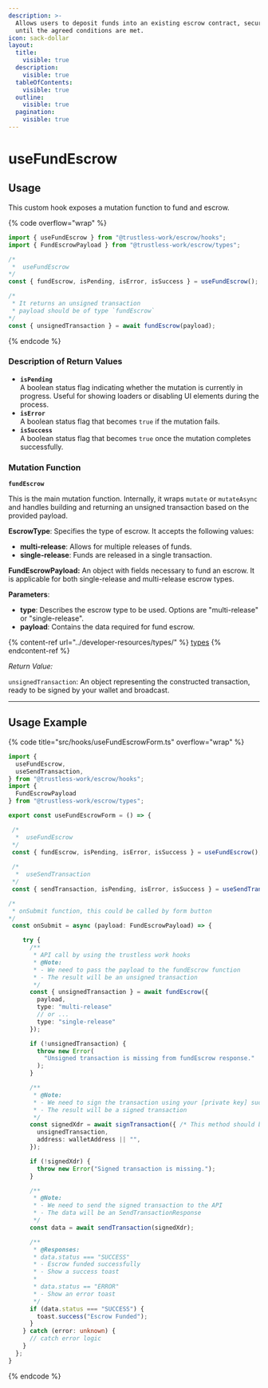 ```yaml
---
description: >-
  Allows users to deposit funds into an existing escrow contract, securing them
  until the agreed conditions are met.
icon: sack-dollar
layout:
  title:
    visible: true
  description:
    visible: true
  tableOfContents:
    visible: true
  outline:
    visible: true
  pagination:
    visible: true
---
```


# useFundEscrow

## Usage

This custom hook exposes a mutation function to fund and escrow.

{% code overflow="wrap" %}
```typescript
import { useFundEscrow } from "@trustless-work/escrow/hooks";
import { FundEscrowPayload } from "@trustless-work/escrow/types";

/*
 *  useFundEscrow
*/
const { fundEscrow, isPending, isError, isSuccess } = useFundEscrow();

/* 
 * It returns an unsigned transaction
 * payload should be of type `fundEscrow`
*/
const { unsignedTransaction } = await fundEscrow(payload);

```
{% endcode %}

### Description of Return Values

* **`isPending`**\
  A boolean status flag indicating whether the mutation is currently in progress. Useful for showing loaders or disabling UI elements during the process.
* **`isError`**\
  A boolean status flag that becomes `true` if the mutation fails.
* **`isSuccess`**\
  A boolean status flag that becomes `true` once the mutation completes successfully.

### Mutation Function

**`fundEscrow`**

This is the main mutation function. Internally, it wraps `mutate` or `mutateAsync` and handles building and returning an unsigned transaction based on the provided payload.

**EscrowType**: Specifies the type of escrow. It accepts the following values:

* **multi-release**: Allows for multiple releases of funds.
* **single-release**: Funds are released in a single transaction.

**FundEscrowPayload:** An object with fields necessary to fund an escrow. It is applicable for both single-release and multi-release escrow types.

**Parameters**:

* **type**: Describes the escrow type to be used. Options are "multi-release" or "single-release".
* **payload**: Contains the data required for fund escrow.

{% content-ref url="../developer-resources/types/" %}
[types](../developer-resources/types/)
{% endcontent-ref %}

_Return Value:_

`unsignedTransaction`: An object representing the constructed transaction, ready to be signed by your wallet and broadcast.

***

## Usage Example

{% code title="src/hooks/useFundEscrowForm.ts" overflow="wrap" %}
```typescript
import {
  useFundEscrow,
  useSendTransaction,
} from "@trustless-work/escrow/hooks";
import {
  FundEscrowPayload
} from "@trustless-work/escrow/types";

export const useFundEscrowForm = () => {

 /*
  *  useFundEscrow
 */
 const { fundEscrow, isPending, isError, isSuccess } = useFundEscrow();
 
 /*
  *  useSendTransaction
 */
 const { sendTransaction, isPending, isError, isSuccess } = useSendTransaction();

/*
 * onSubmit function, this could be called by form button
*/
 const onSubmit = async (payload: FundEscrowPayload) => {

    try {
      /**
       * API call by using the trustless work hooks
       * @Note:
       * - We need to pass the payload to the fundEscrow function
       * - The result will be an unsigned transaction
       */
      const { unsignedTransaction } = await fundEscrow({
        payload,
        type: "multi-release"
        // or ...
        type: "single-release"
      });

      if (!unsignedTransaction) {
        throw new Error(
          "Unsigned transaction is missing from fundEscrow response."
        );
      }

      /**
       * @Note:
       * - We need to sign the transaction using your [private key] such as wallet
       * - The result will be a signed transaction
       */
      const signedXdr = await signTransaction({ /* This method should be provided by the wallet */
        unsignedTransaction,
        address: walletAddress || "",
      });

      if (!signedXdr) {
        throw new Error("Signed transaction is missing.");
      }

      /**
       * @Note:
       * - We need to send the signed transaction to the API
       * - The data will be an SendTransactionResponse
       */
      const data = await sendTransaction(signedXdr);

      /**
       * @Responses:
       * data.status === "SUCCESS"
       * - Escrow funded successfully
       * - Show a success toast
       *
       * data.status == "ERROR"
       * - Show an error toast
       */
      if (data.status === "SUCCESS") {
        toast.success("Escrow Funded");
      }
    } catch (error: unknown) {
      // catch error logic
    }
  };
}

```
{% endcode %}

